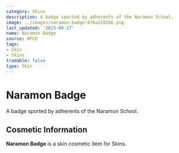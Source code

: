 ```yaml
---
category: Skins
description: A badge sported by adherents of the Naramon School.
image: ../images/naramon-badge-876a2202b6.png
last_updated: '2025-09-17'
name: Naramon Badge
source: WFCD
tags:
- Skin
- Skins
tradable: false
type: Skin
---
```


# Naramon Badge

A badge sported by adherents of the Naramon School.

## Cosmetic Information

**Naramon Badge** is a skin cosmetic item for Skins.

